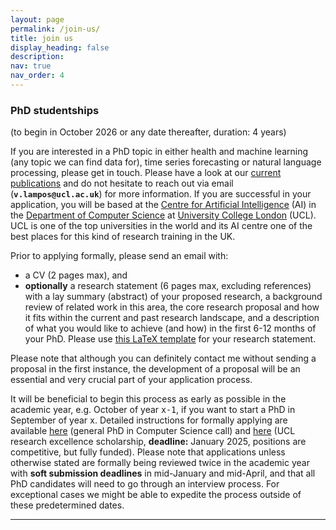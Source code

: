 ```yaml
---
layout: page
permalink: /join-us/
title: join us
display_heading: false
description: 
nav: true
nav_order: 4
---
```


<h3>PhD studentships</h3> (to begin in October 2026 or any date thereafter, duration: 4 years)

<p>
  If you are interested in a PhD topic in either health and machine learning (any topic we can find data for), time series forecasting or natural language processing, please get in touch. Please have a look at our <a href="/publications">current publications</a> and do not hesitate to reach out via email (<tt style="font-size:0.90em; font-weight:bold">v.lampos@ucl.ac.uk</tt>) for more information. If you are successful in your application, you will be based at the <a href="https://www.ucl.ac.uk/ai-centre/">Centre for Artificial Intelligence</a> (AI) in the <a href="https://www.ucl.ac.uk/computer-science/">Department of Computer Science</a> at <a href="https://www.ucl.ac.uk/">University College London</a> (UCL). UCL is one of the top universities in the world and its AI centre one of the best places for this kind of research training in the UK.  
</p>


<p>
  Prior to applying formally, please send an email with:
  <ul>
    <li>a CV (2 pages max), and</li>
    <li><strong>optionally</strong> a research statement (6 pages max, excluding references) with a lay summary (abstract) of your proposed research, a background review of related work in this area, the core research proposal and how it fits within the current and past research landscape, and a description of what you would like to achieve (and how) in the first 6-12 months of your PhD. Please use <a href="https://www.overleaf.com/read/cdjjmtmyhdcg">this LaTeX template</a> for your research statement.</li>
  </ul>
</p>

<p>
  Please note that although you can definitely contact me without sending a proposal in the first instance, the development of a proposal will be an essential and very crucial part of your application process.
</p>

<p>
  It will be beneficial to begin this process as early as possible in the academic year, e.g. October of year <tt style="font-size:0.95em">x-1</tt>, if you want to start a PhD in September of year <tt style="font-size:0.95em">x</tt>. Detailed instructions for formally applying are available <a href="https://www.ucl.ac.uk/computer-science/study/postgraduate-research/computer-science-mphilphd">here</a> (general PhD in Computer Science call) and <a href="https://www.ucl.ac.uk/scholarships/research-excellence-scholarship">here</a> (UCL research excellence scholarship, <strong>deadline:</strong> January 2025, positions are competitive, but fully funded). Please note that applications unless otherwise stated are formally being reviewed twice in the academic year with <strong>soft submission deadlines</strong> in mid-January and mid-April, and that all PhD candidates will need to go through an interview process. For exceptional cases we might be able to expedite the process outside of these predetermined dates.
</p>

<hr>
